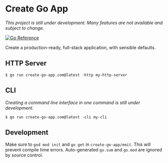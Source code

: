 # Create Go App

_This project is still under development. Many features are not available and subject to change._

[![Go Reference](https://pkg.go.dev/badge/create-go-app.com.svg)](https://pkg.go.dev/create-go-app.com)

Create a production-ready, full-stack application, with sensible defaults.

## HTTP Server

`$ go run create-go-app.com@latest -http my-http-server`

## CLI

_Creating a command line interface in one command is still under development._

`$ go run create-go-app.com@latest -cli my-cli`

## Development

Make sure to `god mod init` and `go get` in `create-go-app/emit`. This will prevent compile time errors. Auto-generated `go.sum` and `go.mod` are ignored by source control.
